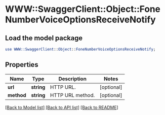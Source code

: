 # WWW::SwaggerClient::Object::FoneNumberVoiceOptionsReceiveNotify

## Load the model package
```perl
use WWW::SwaggerClient::Object::FoneNumberVoiceOptionsReceiveNotify;
```

## Properties
Name | Type | Description | Notes
------------ | ------------- | ------------- | -------------
**url** | **string** | HTTP URL. | [optional] 
**method** | **string** | HTTP URL method. | [optional] 

[[Back to Model list]](../README.md#documentation-for-models) [[Back to API list]](../README.md#documentation-for-api-endpoints) [[Back to README]](../README.md)


